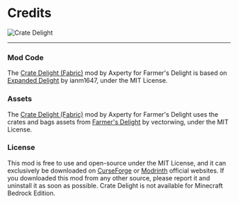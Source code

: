 # Credits

![Crate Delight](https://cdn.modrinth.com/data/9rlXSyLg/images/c741ee61d02d1d45dd85222e826e3e6dd787e837.png)
___

### Mod Code

The [Crate Delight (Fabric)](https://www.curseforge.com/minecraft/mc-mods/crate-delight-fabric) mod by Axperty for Farmer's Delight is based on [Expanded Delight](https://www.curseforge.com/minecraft/mc-mods/expanded-delight) by ianm1647, under the MIT License.

### Assets

The [Crate Delight (Fabric)](https://www.curseforge.com/minecraft/mc-mods/crate-delight-fabric) mod by Axperty for Farmer's Delight uses the crates and bags assets from [Farmer's Delight](https://www.curseforge.com/minecraft/mc-mods/farmers-delight) by vectorwing, under the MIT License.

### License

This mod is free to use and open-source under the MIT License, and it can exclusively be downloaded on [CurseForge](https://www.curseforge.com/minecraft/mc-mods/crate-delight-fabric) or [Modrinth](https://modrinth.com/mod/crate-delight) official websites. If you downloaded this mod from any other source, please report it and uninstall it as soon as possible. Crate Delight is not available for Minecraft Bedrock Edition.